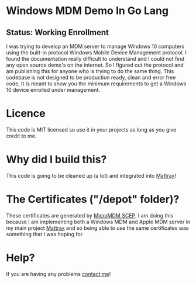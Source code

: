 # Windows MDM Demo In Go Lang
## Status: Working Enrollment
I was trying to develop an MDM server to manage Windows 10 computers using the built-in protocol Windows Mobile Device Management protocol. I found the documentation really difficult to understand and I could not find any open source demo's on the internet. So I figured out the protocol and am publishing this for anyone who is trying to do the same thing. This codebase is not designed to be production ready, clean and error free code, It is meant to show you the minimum requirements to get a Windows 10 device enrolled under management.

# Licence
This code is MIT licensed so use it in your projects as long as you give credit to me.

# Why did I build this?
This code is going to be cleaned up (a lot) and integrated into [Mattrax](https://github.com/mattrax/Mattrax)!

# The Certificates ("/depot" folder)?
These certificates are generated by [MicroMDM SCEP](https://github.com/micromdm/scep). I am doing this because I am implementing both a Windows MDM and Apple MDM server in my main project [Mattrax](https://github.com/mattrax/Mattrax) and so being able to use the same certificates was something that I was hoping for.

# Help?
If you are having any problems [contact me](https://otbeaumont.me/contact)!
